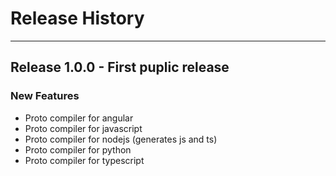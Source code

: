 # Release History

*****************

## Release 1.0.0 - First puplic release

### New Features
* Proto compiler for angular
* Proto compiler for javascript
* Proto compiler for nodejs (generates js and ts)
* Proto compiler for python
* Proto compiler for typescript